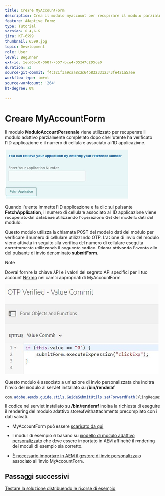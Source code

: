 ```yaml
---
title: Creare MyAccountForm
description: Crea il modulo myaccount per recuperare il modulo parzialmente completato in seguito alla verifica dell’ID applicazione e del numero di telefono.
feature: Adaptive Forms
type: Tutorial
version: 6.4,6.5
jira: KT-6599
thumbnail: 6599.jpg
topic: Development
role: User
level: Beginner
exl-id: 1ecd8bc0-068f-4557-bce4-85347c295ce0
duration: 53
source-git-commit: f4c621f3a9caa8c2c64b8323312343fe421a5aee
workflow-type: tm+mt
source-wordcount: '264'
ht-degree: 0%

---
```


# Creare MyAccountForm

Il modulo **ModuloAccountPersonale** viene utilizzato per recuperare il modulo adattivo parzialmente completato dopo che l&#39;utente ha verificato l&#39;ID applicazione e il numero di cellulare associato all&#39;ID applicazione.

![modulo del mio account](assets/6599.JPG)

Quando l&#39;utente immette l&#39;ID applicazione e fa clic sul pulsante **FetchApplication**, il numero di cellulare associato all&#39;ID applicazione viene recuperato dal database utilizzando l&#39;operazione Get del modello dati del modulo.

Questo modulo utilizza la chiamata POST del modello dati del modulo per verificare il numero di cellulare utilizzando OTP. L’azione di invio del modulo viene attivata in seguito alla verifica del numero di cellulare eseguita correttamente utilizzando il seguente codice. Stiamo attivando l&#39;evento clic del pulsante di invio denominato **submitForm**.

>[!NOTE]
> Dovrai fornire la chiave API e i valori del segreto API specifici per il tuo account [Nexmo](https://dashboard.nexmo.com/) nei campi appropriati di MyAccountForm

![trigger-submit](assets/trigger-submit.JPG)



Questo modulo è associato a un&#39;azione di invio personalizzata che inoltra l&#39;invio del modulo al servlet installato su **/bin/renderaf**

```java
com.adobe.aemds.guide.utils.GuideSubmitUtils.setForwardPath(slingRequest,"/bin/renderaf",null,null);
```

Il codice nel servlet installato su **/bin/renderaf** inoltra la richiesta di eseguire il rendering del modulo adattivo storeafwithattachments precompilato con i dati salvati.


* MyAccountForm può essere [scaricato da qui](assets/my-account-form.zip)

* I moduli di esempio si basano su [modello di modulo adattivo personalizzato](assets/custom-template-with-page-component.zip) che deve essere importato in AEM affinché il rendering dei moduli di esempio sia corretto.

* [È necessario importare in AEM il gestore di invio personalizzato](assets/custom-submit-my-account-form.zip) associato all&#39;invio MyAccountForm.

## Passaggi successivi

[Testare la soluzione distribuendo le risorse di esempio](./deploy-this-sample.md)
